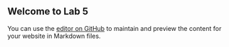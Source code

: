 ## Welcome to Lab 5 

You can use the [editor on GitHub](https://github.com/chelsycm/cit281-lab5/edit/main/README.md) to maintain and preview the content for your website in Markdown files.

